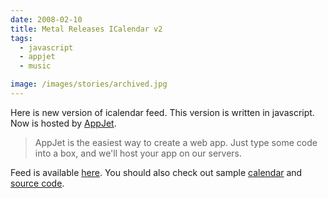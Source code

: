 ```yaml
---
date: 2008-02-10
title: Metal Releases ICalendar v2
tags:
  - javascript
  - appjet
  - music

image: /images/stories/archived.jpg
---
```


Here is new version of icalendar feed. This version is written in javascript.
Now is hosted by [AppJet](http://appjet.com/).
>AppJet is the easiest way to create a web app. Just type some code into a box, and we'll host your app on our servers.

Feed is available [here](http://metalstorm-releases.appjet.net/calendar.ics).
You should also check out sample [calendar](http://metalstorm-releases.appjet.net/) and [source code](http://source.metalstorm-releases.appjet.net/).
